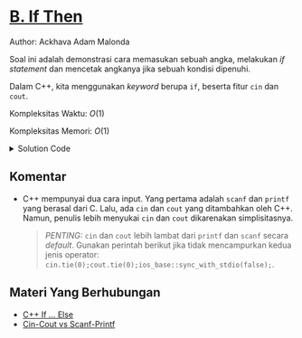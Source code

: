 # [B. If Then](https://tlx.toki.id/courses/basic/chapters/05/problems/B)

Author: Ackhava Adam Malonda

Soal ini adalah demonstrasi cara memasukan sebuah angka, melakukan *if statement* dan mencetak angkanya jika sebuah kondisi dipenuhi. 

Dalam C++, kita menggunakan *keyword* berupa `if`, beserta fitur `cin` dan `cout`.

Kompleksitas Waktu: $O(1)$

Kompleksitas Memori: $O(1)$

<details>
  <summary>Solution Code</summary>

```c++
#include <bits/stdc++.h>
using namespace std;

int main() {
  int N;
  cin >> N;

  if (N > 0) {
    cout << N;
  }

  return 0;
}
```
</details>

## Komentar
- C++ mempunyai dua cara input. Yang pertama adalah `scanf` dan `printf` yang berasal dari C. Lalu, ada `cin` dan `cout` yang ditambahkan oleh C++. Namun, penulis lebih menyukai `cin` dan `cout` dikarenakan simplisitasnya.
    > _PENTING:_ `cin` dan `cout` lebih lambat dari `printf` dan `scanf` secara *default*. Gunakan perintah berikut jika tidak mencampurkan kedua jenis operator: `cin.tie(0);cout.tie(0);ios_base::sync_with_stdio(false);`.

## Materi Yang Berhubungan
- [C++ If ... Else](https://www.w3schools.com/cpp/cpp_conditions.asp)
- [Cin-Cout vs Scanf-Printf](https://www.geeksforgeeks.org/cincout-vs-scanfprintf/)